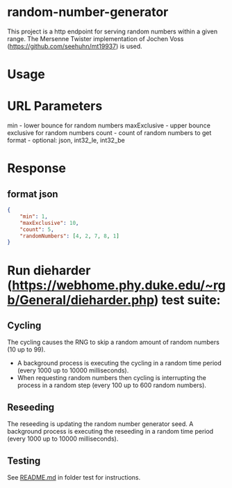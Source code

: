 # random-number-generator
This project is a http endpoint for serving random numbers within a given range.
The Mersenne Twister implementation of Jochen Voss (https://github.com/seehuhn/mt19937) is used.

# Usage
# URL Parameters

min - lower bounce for random numbers
maxExclusive - upper bounce exclusive for random numbers
count - count of random numbers to get
format - optional: json, int32_le, int32_be

# Response

## format json
```json
{
    "min": 1,
    "maxExclusive": 10,
    "count": 5,
    "randomNumbers": [4, 2, 7, 8, 1]
}
```

# Run dieharder (https://webhome.phy.duke.edu/~rgb/General/dieharder.php) test suite:

## Cycling
The cycling causes the RNG to skip a random amount of random numbers (10 up to 99).

* A background process is executing the cycling in a random time period (every 1000 up to 10000 milliseconds).
* When requesting random numbers then cycling is interrupting the process in a random step (every 100 up to 600 random numbers).

## Reseeding
The reseeding is updating the random number generator seed.
A background process is executing the reseeding in a random time period (every 1000 up to 10000 milliseconds).

## Testing
See [README.md](test/README.md) in folder test for instructions.
